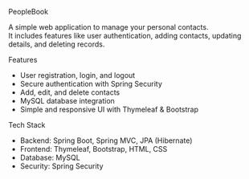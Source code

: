 PeopleBook 

A simple web application to manage your personal contacts.  
It includes features like user authentication, adding contacts, updating details, and deleting records.  

 Features
- User registration, login, and logout  
- Secure authentication with Spring Security  
- Add, edit, and delete contacts  
- MySQL database integration  
- Simple and responsive UI with Thymeleaf & Bootstrap  


Tech Stack
- Backend: Spring Boot, Spring MVC, JPA (Hibernate)  
- Frontend: Thymeleaf, Bootstrap, HTML, CSS  
- Database: MySQL  
- Security: Spring Security  

